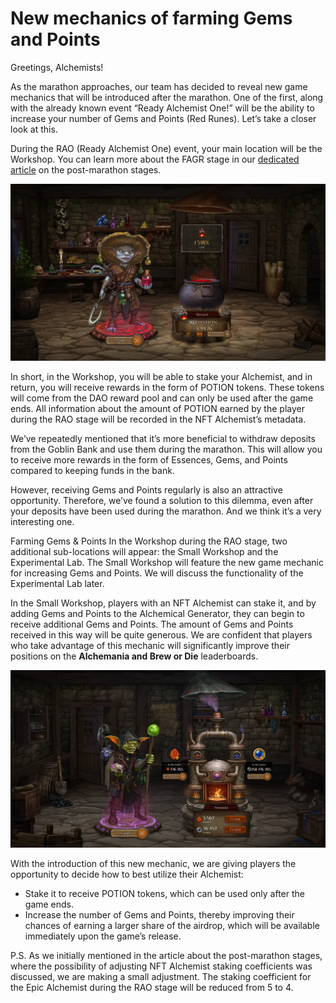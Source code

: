 # New mechanics of farming Gems and Points

Greetings, Alchemists!

As the marathon approaches, our team has decided to reveal new game mechanics that will be introduced after the marathon. One of the first, along with the already known event “Ready Alchemist One!” will be the ability to increase your number of Gems and Points (Red Runes). Let’s take a closer look at this.

During the RAO (Ready Alchemist One) event, your main location will be the Workshop. You can learn more about the FAGR stage in our [dedicated article](../pap_2/pap_en.md) on the post-marathon stages.

![](images/farm1en.2x.png)

In short, in the Workshop, you will be able to stake your Alchemist, and in return, you will receive rewards in the form of POTION tokens. These tokens will come from the DAO reward pool and can only be used after the game ends. All information about the amount of POTION earned by the player during the RAO stage will be recorded in the NFT Alchemist’s metadata.

We’ve repeatedly mentioned that it’s more beneficial to withdraw deposits from the Goblin Bank and use them during the marathon. This will allow you to receive more rewards in the form of Essences, Gems, and Points compared to keeping funds in the bank.

However, receiving Gems and Points regularly is also an attractive opportunity. Therefore, we’ve found a solution to this dilemma, even after your deposits have been used during the marathon. And we think it’s a very interesting one.

Farming Gems & Points
In the Workshop during the RAO stage, two additional sub-locations will appear: the Small Workshop and the Experimental Lab. The Small Workshop will feature the new game mechanic for increasing Gems and Points. We will discuss the functionality of the Experimental Lab later.

In the Small Workshop, players with an NFT Alchemist can stake it, and by adding Gems and Points to the Alchemical Generator, they can begin to receive additional Gems and Points. The amount of Gems and Points received in this way will be quite generous. We are confident that players who take advantage of this mechanic will significantly improve their positions on the **Alchemania and Brew or Die** leaderboards.

![](images/farm2en.2x.png)

With the introduction of this new mechanic, we are giving players the opportunity to decide how to best utilize their Alchemist:

* Stake it to receive POTION tokens, which can be used only after the game ends.
* Increase the number of Gems and Points, thereby improving their chances of earning a larger share of the airdrop, which will be available immediately upon the game’s release.

P.S. As we initially mentioned in the article about the post-marathon stages, where the possibility of adjusting NFT Alchemist staking coefficients was discussed, we are making a small adjustment. The staking coefficient for the Epic Alchemist during the RAO stage will be reduced from 5 to 4.




